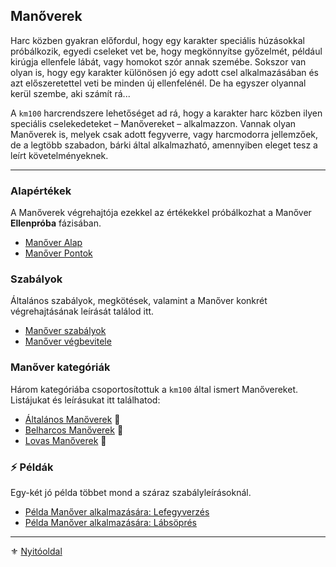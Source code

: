 ## Manőverek

Harc közben gyakran előfordul, hogy egy karakter speciális húzásokkal próbálkozik, egyedi cseleket vet be, hogy megkönnyítse győzelmét, például kirúgja ellenfele lábát, vagy homokot szór annak szemébe. Sokszor van olyan is, hogy egy karakter különösen jó egy adott csel alkalmazásában és azt előszeretettel veti be minden új ellenfelénél. De ha egyszer olyannal kerül szembe, aki számít rá...

A `km100` harcrendszere lehetőséget ad rá, hogy a karakter harc közben ilyen speciális cselekedeteket – Manővereket – alkalmazzon. Vannak olyan Manőverek is, melyek csak adott fegyverre, vagy harcmodorra jellemzőek, de a legtöbb szabadon, bárki által alkalmazható, amennyiben eleget tesz a leírt követelményeknek.

---
### Alapértékek

A Manőverek végrehajtója ezekkel az értékekkel próbálkozhat a Manőver **Ellenpróba** fázisában.

- [Manőver Alap](066_01_manover_alap.md)
- [Manőver Pontok](066_02_manover_pontok.md)

### Szabályok

Általános szabályok, megkötések, valamint a Manőver konkrét végrehajtásának leírását találod itt.

- [Manőver szabályok](066_03_manover_szabalyok.md)
- [Manőver végbevitele](066_04_manover_vegbevitele.md)

### Manőver kategóriák

Három kategóriába csoportosítottuk a `km100` által ismert Manővereket. Listájukat és leírásukat itt találhatod:

- [Általános Manőverek](066_05_altalanos_manoverek.md) 🎲
- [Belharcos Manőverek](066_06_belharcos_manoverek.md) 🎲
- [Lovas Manőverek](066_07_lovas_manoverek.md) 🎲

### ⚡ Példák

Egy-két jó példa többet mond a száraz szabályleírásoknál.

- [Példa Manőver alkalmazására: Lefegyverzés](066_08_01_pelda_manover_lefegyverzes.md)
- [Példa Manőver alkalmazására:  Lábsöprés](066_08_02_pelda_manover_lapsopres.md)

---

⚜️ [Nyitóoldal](start.md#6-harcrendszer-%EF%B8%8F)
